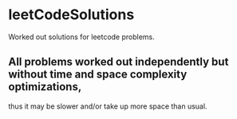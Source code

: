 # leetCodeSolutions
Worked out solutions for leetcode problems.

## All problems worked out independently but without time and space complexity optimizations,
thus it may be slower and/or take up more space than usual.
